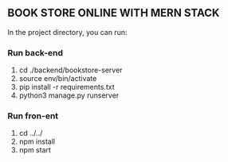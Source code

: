 ## BOOK STORE ONLINE WITH MERN STACK

In the project directory, you can run:

### Run back-end
1. cd ./backend/bookstore-server
2. source env/bin/activate
3. pip install -r requirements.txt
4. python3 manage.py runserver    
### Run fron-ent
1. cd ../../
2. npm install
3. npm start
